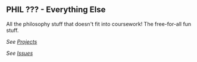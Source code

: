 ## PHIL ??? - Everything Else

All the philosophy stuff that doesn't fit into coursework! The free-for-all fun stuff.

_See [Projects](https://github.com/egyptiankarim/bookish-doodle/projects/2)_

_See [Issues](https://github.com/egyptiankarim/bookish-doodle/issues?q=is%3Aissue+project%3Aegyptiankarim%2Fbookish-doodle%2F2+)_